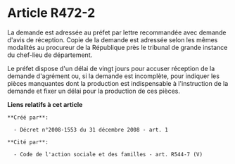 # Article R472-2

La demande est adressée au préfet par lettre recommandée avec demande d'avis de réception. Copie de la demande est adressée
selon les mêmes modalités au procureur de la République près le tribunal de grande instance du chef-lieu de département. 

Le préfet dispose d'un délai de vingt jours pour accuser réception de la demande d'agrément ou, si la demande est incomplète,
pour indiquer les pièces manquantes dont la production est indispensable à l'instruction de la demande et fixer un délai pour
la production de ces pièces.

**Liens relatifs à cet article**

	**Créé par**:

	  - Décret n°2008-1553 du 31 décembre 2008 - art. 1

	**Cité par**:

	  - Code de l'action sociale et des familles - art. R544-7 (V)
